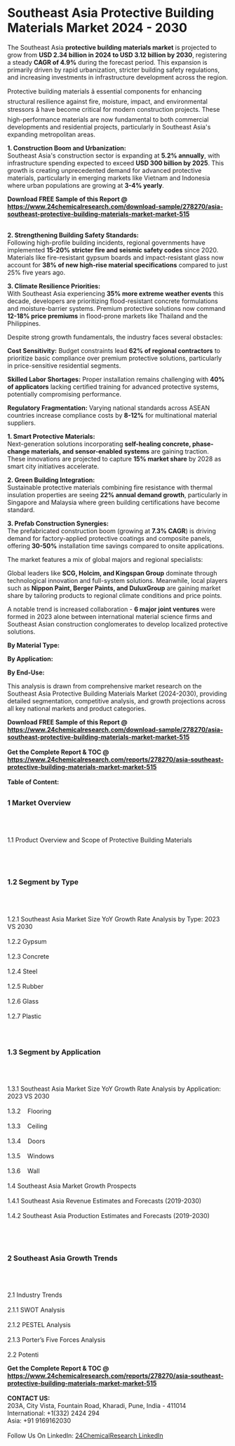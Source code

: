 <h1>Southeast Asia Protective Building Materials Market 2024 - 2030</h1><p>The Southeast Asia <strong>protective building materials market</strong> is projected to grow from <strong>USD 2.34 billion in 2024 to USD 3.12 billion by 2030</strong>, registering a steady <strong>CAGR of 4.9%</strong> during the forecast period. This expansion is primarily driven by rapid urbanization, stricter building safety regulations, and increasing investments in infrastructure development across the region.</p><p>Protective building materials â essential components for enhancing structural resilience against fire, moisture, impact, and environmental stressors â have become critical for modern construction projects. These high-performance materials are now fundamental to both commercial developments and residential projects, particularly in Southeast Asia's expanding metropolitan areas.</p><p><strong>1. Construction Boom and Urbanization:</strong><br>
Southeast Asia's construction sector is expanding at <strong>5.2% annually</strong>, with infrastructure spending expected to exceed <strong>USD 300 billion by 2025</strong>. This growth is creating unprecedented demand for advanced protective materials, particularly in emerging markets like Vietnam and Indonesia where urban populations are growing at <strong>3-4% yearly</strong>.</p><div><b>Download FREE Sample of this Report @ 
            <a href="https://www.24chemicalresearch.com/download-sample/278270/asia-southeast-protective-building-materials-market-market-515">
            https://www.24chemicalresearch.com/download-sample/278270/asia-southeast-protective-building-materials-market-market-515</a></b></div><br><p><strong>2. Strengthening Building Safety Standards:</strong><br>
Following high-profile building incidents, regional governments have implemented <strong>15-20% stricter fire and seismic safety codes</strong> since 2020. Materials like fire-resistant gypsum boards and impact-resistant glass now account for <strong>38% of new high-rise material specifications</strong> compared to just 25% five years ago.</p><p><strong>3. Climate Resilience Priorities:</strong><br>
With Southeast Asia experiencing <strong>35% more extreme weather events</strong> this decade, developers are prioritizing flood-resistant concrete formulations and moisture-barrier systems. Premium protective solutions now command <strong>12-18% price premiums</strong> in flood-prone markets like Thailand and the Philippines.</p><p>Despite strong growth fundamentals, the industry faces several obstacles:</p><p><strong>Cost Sensitivity:</strong> Budget constraints lead <strong>62% of regional contractors</strong> to prioritize basic compliance over premium protective solutions, particularly in price-sensitive residential segments.</p><p><strong>Skilled Labor Shortages:</strong> Proper installation remains challenging with <strong>40% of applicators</strong> lacking certified training for advanced protective systems, potentially compromising performance.</p><p><strong>Regulatory Fragmentation:</strong> Varying national standards across ASEAN countries increase compliance costs by <strong>8-12%</strong> for multinational material suppliers.</p><p><strong>1. Smart Protective Materials:</strong><br>
Next-generation solutions incorporating <strong>self-healing concrete, phase-change materials, and sensor-enabled systems</strong> are gaining traction. These innovations are projected to capture <strong>15% market share</strong> by 2028 as smart city initiatives accelerate.</p><p><strong>2. Green Building Integration:</strong><br>
Sustainable protective materials combining fire resistance with thermal insulation properties are seeing <strong>22% annual demand growth</strong>, particularly in Singapore and Malaysia where green building certifications have become standard.</p><p><strong>3. Prefab Construction Synergies:</strong><br>
The prefabricated construction boom (growing at <strong>7.3% CAGR</strong>) is driving demand for factory-applied protective coatings and composite panels, offering <strong>30-50%</strong> installation time savings compared to onsite applications.</p><p>The market features a mix of global majors and regional specialists:</p><p>Global leaders like <strong>SCG, Holcim, and Kingspan Group</strong> dominate through technological innovation and full-system solutions. Meanwhile, local players such as <strong>Nippon Paint, Berger Paints, and DuluxGroup</strong> are gaining market share by tailoring products to regional climate conditions and price points.</p><p>A notable trend is increased collaboration - <strong>6 major joint ventures</strong> were formed in 2023 alone between international material science firms and Southeast Asian construction conglomerates to develop localized protective solutions.</p><p><strong>By Material Type:</strong></p><p><strong>By Application:</strong></p><p><strong>By End-Use:</strong></p><p>This analysis is drawn from comprehensive market research on the Southeast Asia Protective Building Materials Market (2024-2030), providing detailed segmentation, competitive analysis, and growth projections across all key national markets and product categories.</p><div><b>Download FREE Sample of this Report @ 
            <a href="https://www.24chemicalresearch.com/download-sample/278270/asia-southeast-protective-building-materials-market-market-515">
            https://www.24chemicalresearch.com/download-sample/278270/asia-southeast-protective-building-materials-market-market-515</a></b></div><br><div><b>Get the Complete Report & TOC @ 
            <a href="https://www.24chemicalresearch.com/reports/278270/asia-southeast-protective-building-materials-market-market-515">
            https://www.24chemicalresearch.com/reports/278270/asia-southeast-protective-building-materials-market-market-515</a></b></div><br>
            <b>Table of Content:</b><p><h2><span style="font-size:16px"><strong>1 Market Overview&nbsp;&nbsp; &nbsp;</strong></span></h2><br />
<br />
<p>1.1 Product Overview and Scope of Protective Building Materials&nbsp;</p><br />
<br />
<h2><strong><span style="font-size:16px">1.2 Segment by Type&nbsp;&nbsp; &nbsp;</span></strong></h2><br />
<br />
<p>1.2.1 Southeast Asia Market Size YoY Growth Rate Analysis by Type: 2023 VS 2030&nbsp;&nbsp; &nbsp;<br /><br />
1.2.2 Gypsum&nbsp;&nbsp; &nbsp;<br /><br />
1.2.3 Concrete<br /><br />
1.2.4 Steel<br /><br />
1.2.5 Rubber<br /><br />
1.2.6 Glass<br /><br />
1.2.7 Plastic<br /><br />
<br />
<h2><span style="font-size:16px"><strong>1.3 Segment by Application&nbsp;&nbsp;</strong></span></h2><br />
<br />
<p>1.3.1 Southeast Asia Market Size YoY Growth Rate Analysis by Application: 2023 VS 2030&nbsp;&nbsp; &nbsp;<br /><br />
1.3.2&nbsp;&nbsp; &nbsp;Flooring<br /><br />
1.3.3&nbsp;&nbsp; &nbsp;Ceiling<br /><br />
1.3.4&nbsp;&nbsp; &nbsp;Doors<br /><br />
1.3.5&nbsp;&nbsp; &nbsp;Windows<br /><br />
1.3.6&nbsp;&nbsp; &nbsp;Wall<br /><br />
1.4 Southeast Asia Market Growth Prospects&nbsp;&nbsp; &nbsp;<br /><br />
1.4.1 Southeast Asia Revenue Estimates and Forecasts (2019-2030)&nbsp;&nbsp; &nbsp;<br /><br />
1.4.2 Southeast Asia Production Estimates and Forecasts (2019-2030)&nbsp;&nbsp;</p><br />
<br />
<h2><span style="font-size:16px"><strong>2 Southeast Asia Growth Trends&nbsp;&nbsp; &nbsp;</strong></span></h2><br />
<br />
<p>2.1 Industry Trends&nbsp;&nbsp; &nbsp;<br /><br />
2.1.1 SWOT Analysis&nbsp;&nbsp; &nbsp;<br /><br />
2.1.2 PESTEL Analysis&nbsp;&nbsp; &nbsp;<br /><br />
2.1.3 Porter&rsquo;s Five Forces Analysis&nbsp;&nbsp; &nbsp;<br /><br />
2.2 Potenti</p><div><b>Get the Complete Report & TOC @ 
            <a href="https://www.24chemicalresearch.com/reports/278270/asia-southeast-protective-building-materials-market-market-515">
            https://www.24chemicalresearch.com/reports/278270/asia-southeast-protective-building-materials-market-market-515</a></b></div><br><b>CONTACT US:</b><br>
            203A, City Vista, Fountain Road, Kharadi, Pune, India - 411014<br>
            International: +1(332) 2424 294<br>
            Asia: +91 9169162030 <br><br>
            Follow Us On LinkedIn: <a href="https://www.linkedin.com/company/24chemicalresearch/">24ChemicalResearch LinkedIn</a>
